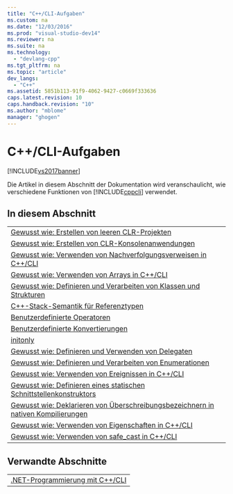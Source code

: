```yaml
---
title: "C++/CLI-Aufgaben"
ms.custom: na
ms.date: "12/03/2016"
ms.prod: "visual-studio-dev14"
ms.reviewer: na
ms.suite: na
ms.technology: 
  - "devlang-cpp"
ms.tgt_pltfrm: na
ms.topic: "article"
dev_langs: 
  - "C++"
ms.assetid: 5851b113-91f9-4062-9427-c0669f333636
caps.latest.revision: 10
caps.handback.revision: "10"
ms.author: "mblome"
manager: "ghogen"
---
```

# C++/CLI-Aufgaben
[!INCLUDE[vs2017banner](../assembler/inline/includes/vs2017banner.md)]

Die Artikel in diesem Abschnitt der Dokumentation wird veranschaulicht, wie verschiedene Funktionen von [!INCLUDE[cppcli](../build/reference/includes/cppcli_md.md)] verwendet.  
  
## In diesem Abschnitt  
  
||  
|-|  
|[Gewusst wie: Erstellen von leeren CLR\-Projekten](../dotnet/how-to-create-clr-empty-projects.md)|  
|[Gewusst wie: Erstellen von CLR\-Konsolenanwendungen](../dotnet/how-to-create-clr-console-applications-cpp-cli.md)|  
|[Gewusst wie: Verwenden von Nachverfolgungsverweisen in C\+\+\/CLI](../dotnet/how-to-use-tracking-references-in-cpp-cli.md)|  
|[Gewusst wie: Verwenden von Arrays in C\+\+\/CLI](../dotnet/how-to-use-arrays-in-cpp-cli.md)|  
|[Gewusst wie: Definieren und Verarbeiten von Klassen und Strukturen](../dotnet/how-to-define-and-consume-classes-and-structs-cpp-cli.md)|  
|[C\+\+\-Stack\-Semantik für Referenztypen](../dotnet/cpp-stack-semantics-for-reference-types.md)|  
|[Benutzerdefinierte Operatoren](../dotnet/user-defined-operators-cpp-cli.md)|  
|[Benutzerdefinierte Konvertierungen](../dotnet/user-defined-conversions-cpp-cli.md)|  
|[initonly](../dotnet/initonly-cpp-cli.md)|  
|[Gewusst wie: Definieren und Verwenden von Delegaten](../dotnet/how-to-define-and-use-delegates-cpp-cli.md)|  
|[Gewusst wie: Definieren und Verarbeiten von Enumerationen](../dotnet/how-to-define-and-consume-enums-in-cpp-cli.md)|  
|[Gewusst wie: Verwenden von Ereignissen in C\+\+\/CLI](../dotnet/how-to-use-events-in-cpp-cli.md)|  
|[Gewusst wie: Definieren eines statischen Schnittstellenkonstruktors](../dotnet/how-to-define-an-interface-static-constructor-cpp-cli.md)|  
|[Gewusst wie: Deklarieren von Überschreibungsbezeichnern in nativen Kompilierungen](../dotnet/how-to-declare-override-specifiers-in-native-compilations-cpp-cli.md)|  
|[Gewusst wie: Verwenden von Eigenschaften in C\+\+\/CLI](../dotnet/how-to-use-properties-in-cpp-cli.md)|  
|[Gewusst wie: Verwenden von safe\_cast in C\+\+\/CLI](../dotnet/how-to-use-safe-cast-in-cpp-cli.md)|  
  
## Verwandte Abschnitte  
  
||  
|-|  
|[.NET\-Programmierung mit C\+\+\/CLI](../dotnet/dotnet-programming-with-cpp-cli-visual-cpp.md)|